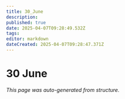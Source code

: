 ```yaml
---
title: 30_June
description: 
published: true
date: 2025-04-07T09:28:49.532Z
tags: 
editor: markdown
dateCreated: 2025-04-07T09:28:47.371Z
---
```


# 30 June

*This page was auto-generated from structure.*